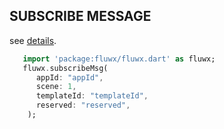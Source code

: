 ## SUBSCRIBE MESSAGE
see [details](https://open.weixin.qq.com/cgi-bin/showdocument?action=dir_list&t=resource/res_list&verify=1&id=open1500434436_aWfqW&token=&lang=zh_CN).
```dart
   import 'package:fluwx/fluwx.dart' as fluwx;
   fluwx.subscribeMsg(
      appId: "appId",
      scene: 1,
      templateId: "templateId",
      reserved: "reserved",
    );
```
